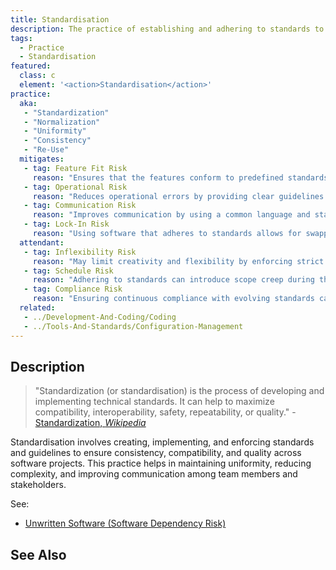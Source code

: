 ```yaml
---
title: Standardisation
description: The practice of establishing and adhering to standards to ensure consistency, compatibility, and quality in software development.
tags: 
  - Practice
  - Standardisation
featured: 
  class: c
  element: '<action>Standardisation</action>'
practice:
  aka: 
   - "Standardization"
   - "Normalization"
   - "Uniformity"
   - "Consistency"
   - "Re-Use"
  mitigates:
   - tag: Feature Fit Risk
     reason: "Ensures that the features conform to predefined standards, reducing variability and potentially widening accessibility."
   - tag: Operational Risk
     reason: "Reduces operational errors by providing clear guidelines and protocols."
   - tag: Communication Risk
     reason: "Improves communication by using a common language and standardized terms."
   - tag: Lock-In Risk
     reason: "Using software that adheres to standards allows for swapping out components and promotes competition amongst dependencies."
  attendant:
   - tag: Inflexibility Risk
     reason: "May limit creativity and flexibility by enforcing strict adherence to standards."
   - tag: Schedule Risk
     reason: "Adhering to standards can introduce scope creep during the implementation phase."
   - tag: Compliance Risk
     reason: "Ensuring continuous compliance with evolving standards can be challenging."
  related:
   - ../Development-And-Coding/Coding
   - ../Tools-And-Standards/Configuration-Management
---
```


<PracticeIntro details={frontMatter} /> 

## Description

> "Standardization (or standardisation) is the process of developing and implementing technical standards. It can help to maximize compatibility, interoperability, safety, repeatability, or quality." - [Standardization, _Wikipedia_](https://en.wikipedia.org/wiki/Standardization)

Standardisation involves creating, implementing, and enforcing standards and guidelines to ensure consistency, compatibility, and quality across software projects. This practice helps in maintaining uniformity, reducing complexity, and improving communication among team members and stakeholders.

See:
- [Unwritten Software (Software Dependency Risk)](/risks/Software-Dependency-Risk#unwritten-software)


## See Also

<TagList tag="Standardisation" />